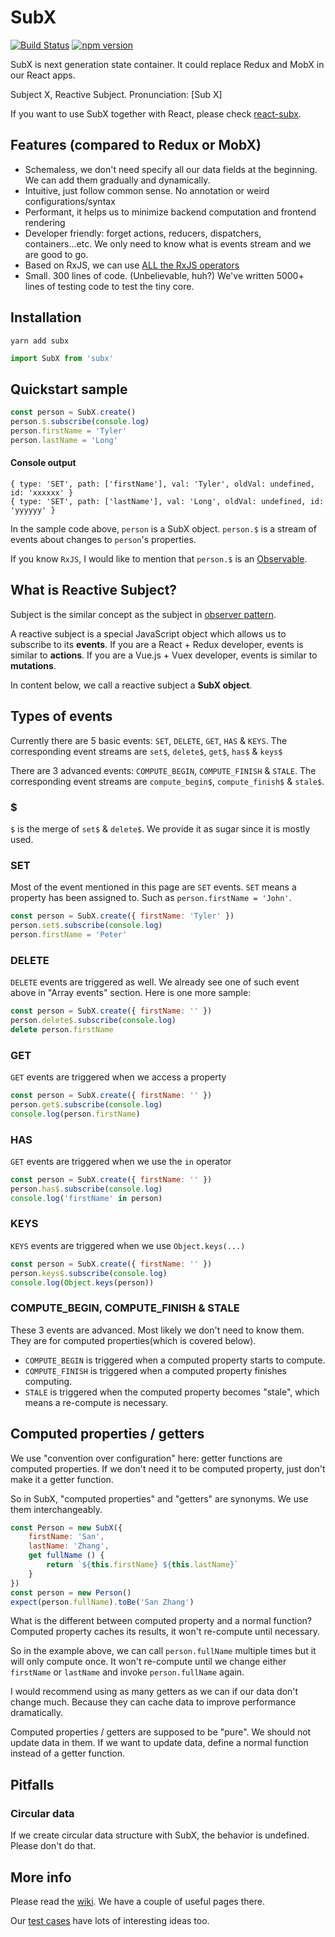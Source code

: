 # SubX

[![Build Status](https://travis-ci.org/tylerlong/subx.svg?branch=master)](https://travis-ci.org/tylerlong/subx)
[![npm version](https://badge.fury.io/js/subx.svg)](https://badge.fury.io/js/subx)

SubX is next generation state container. It could replace Redux and MobX in our React apps.

Subject X, Reactive Subject. Pronunciation: [Sub X]

If you want to use SubX together with React, please check [react-subx](https://github.com/tylerlong/react-subx).


## Features (compared to Redux or MobX)

- Schemaless, we don't need specify all our data fields at the beginning. We can add them gradually and dynamically.
- Intuitive, just follow common sense. No annotation or weird configurations/syntax
- Performant, it helps us to minimize backend computation and frontend rendering
- Developer friendly: forget actions, reducers, dispatchers, containers...etc. We only need to know what is events stream and we are good to go.
- Based on RxJS, we can use [ALL the RxJS operators](https://www.learnrxjs.io/operators/)
- Small. 300 lines of code. (Unbelievable, huh?) We've written 5000+ lines of testing code to test the tiny core.


## Installation

```
yarn add subx
```

```js
import SubX from 'subx'
```


## Quickstart sample

```js
const person = SubX.create()
person.$.subscribe(console.log)
person.firstName = 'Tyler'
person.lastName = 'Long'
```

#### Console output

```
{ type: 'SET', path: ['firstName'], val: 'Tyler', oldVal: undefined, id: 'xxxxxx' }
{ type: 'SET', path: ['lastName'], val: 'Long', oldVal: undefined, id: 'yyyyyy' }
```

In the sample code above, `person` is a SubX object. `person.$` is a stream of events about changes to `person`'s properties.

If you know `RxJS`, I would like to mention that `person.$` is an [Observable](http://reactivex.io/documentation/observable.html).


## What is Reactive Subject?

Subject is the similar concept as the subject in [observer pattern](https://en.wikipedia.org/wiki/Observer_pattern).

A reactive subject is a special JavaScript object which allows us to subscribe to its **events**. If you are a React + Redux developer, events is similar to **actions**. If you are a Vue.js + Vuex developer, events is similar to **mutations**.

In content below, we call a reactive subject a **SubX object**.


## Types of events

Currently there are 5 basic events: `SET`, `DELETE`, `GET`, `HAS` & `KEYS`.
The corresponding event streams are `set$`, `delete$`, `get$`, `has$` & `keys$`

There are 3 advanced events: `COMPUTE_BEGIN`, `COMPUTE_FINISH` & `STALE`.
The corresponding event streams are `compute_begin$`, `compute_finish$` & `stale$`.

### $

`$` is the merge of `set$` & `delete$`. We provide it as sugar since it is mostly used.

### SET

Most of the event mentioned in this page are `SET` events. `SET` means a property has been assigned to. Such as `person.firstName = 'John'`.

```js
const person = SubX.create({ firstName: 'Tyler' })
person.set$.subscribe(console.log)
person.firstName = 'Peter'
```

### DELETE

`DELETE` events are triggered as well. We already see one of such event above in "Array events" section. Here is one more sample:

```js
const person = SubX.create({ firstName: '' })
person.delete$.subscribe(console.log)
delete person.firstName
```

### GET

`GET` events are triggered when we access a property

```js
const person = SubX.create({ firstName: '' })
person.get$.subscribe(console.log)
console.log(person.firstName)
```

### HAS

`GET` events are triggered when we use the `in` operator

```js
const person = SubX.create({ firstName: '' })
person.has$.subscribe(console.log)
console.log('firstName' in person)
```

### KEYS

`KEYS` events are triggered when we use `Object.keys(...)`

```js
const person = SubX.create({ firstName: '' })
person.keys$.subscribe(console.log)
console.log(Object.keys(person))
```

### COMPUTE_BEGIN, COMPUTE_FINISH & STALE

These 3 events are advanced. Most likely we don't need to know them.
They are for computed properties(which is covered below).

- `COMPUTE_BEGIN` is triggered when a computed property starts to compute.
- `COMPUTE_FINISH` is triggered when a computed property finishes computing.
- `STALE` is triggered when the computed property becomes "stale", which means a re-compute is necessary.


## Computed properties / getters

We use "convention over configuration" here: getter functions are computed properties. If we don't need it to be computed property, just don't make it a getter function.

So in SubX, "computed properties" and "getters" are synonyms. We use them interchangeably.

```js
const Person = new SubX({
    firstName: 'San',
    lastName: 'Zhang',
    get fullName () {
        return `${this.firstName} ${this.lastName}`
    }
})
const person = new Person()
expect(person.fullName).toBe('San Zhang')
```

What is the different between computed property and a normal function? Computed property caches its results, it won't re-compute until necessary.

So in the example above, we can call `person.fullName` multiple times but it will only compute once. It won't re-compute until we change either `firstName` or `lastName` and invoke `person.fullName` again.

I would recommend using as many getters as we can if our data don't change much. Because they can cache data to improve performance dramatically.

Computed properties / getters are supposed to be "pure". We should not update data in them. If we want to update data, define a normal function instead of a getter function.


## Pitfalls

### Circular data

If we create circular data structure with SubX, the behavior is undefined. Please don't do that.


## More info

Please read the [wiki](https://github.com/tylerlong/subx/wiki). We have a couple of useful pages there.

Our [test cases](https://github.com/tylerlong/subx/tree/master/test) have lots of interesting ideas too.
